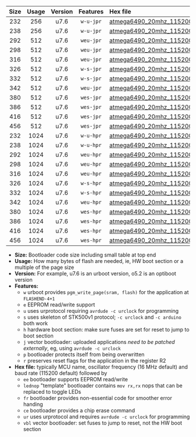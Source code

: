 |Size|Usage|Version|Features|Hex file|
|:-:|:-:|:-:|:-:|:--|
|232|256|u7.6|`w-u-jpr`|[atmega6490_20mhz_115200bps_ur_vbl.hex](https://raw.githubusercontent.com/stefanrueger/urboot/main/bootloaders/atmega6490/fcpu_20mhz/115200_bps/atmega6490_20mhz_115200bps_ur_vbl.hex)|
|238|256|u7.6|`w-u-jpr`|[atmega6490_20mhz_115200bps_lednop_ur_vbl.hex](https://raw.githubusercontent.com/stefanrueger/urboot/main/bootloaders/atmega6490/fcpu_20mhz/115200_bps/atmega6490_20mhz_115200bps_lednop_ur_vbl.hex)|
|292|512|u7.6|`weu-jpr`|[atmega6490_20mhz_115200bps_ee_ur_vbl.hex](https://raw.githubusercontent.com/stefanrueger/urboot/main/bootloaders/atmega6490/fcpu_20mhz/115200_bps/atmega6490_20mhz_115200bps_ee_ur_vbl.hex)|
|298|512|u7.6|`weu-jpr`|[atmega6490_20mhz_115200bps_ee_lednop_ur_vbl.hex](https://raw.githubusercontent.com/stefanrueger/urboot/main/bootloaders/atmega6490/fcpu_20mhz/115200_bps/atmega6490_20mhz_115200bps_ee_lednop_ur_vbl.hex)|
|316|512|u7.6|`weu-jpr`|[atmega6490_20mhz_115200bps_ee_lednop_fr_ur_vbl.hex](https://raw.githubusercontent.com/stefanrueger/urboot/main/bootloaders/atmega6490/fcpu_20mhz/115200_bps/atmega6490_20mhz_115200bps_ee_lednop_fr_ur_vbl.hex)|
|326|512|u7.6|`w-s-jpr`|[atmega6490_20mhz_115200bps_vbl.hex](https://raw.githubusercontent.com/stefanrueger/urboot/main/bootloaders/atmega6490/fcpu_20mhz/115200_bps/atmega6490_20mhz_115200bps_vbl.hex)|
|332|512|u7.6|`w-s-jpr`|[atmega6490_20mhz_115200bps_lednop_vbl.hex](https://raw.githubusercontent.com/stefanrueger/urboot/main/bootloaders/atmega6490/fcpu_20mhz/115200_bps/atmega6490_20mhz_115200bps_lednop_vbl.hex)|
|342|512|u7.6|`weu-jpr`|[atmega6490_20mhz_115200bps_ee_lednop_fr_ce_ur_vbl.hex](https://raw.githubusercontent.com/stefanrueger/urboot/main/bootloaders/atmega6490/fcpu_20mhz/115200_bps/atmega6490_20mhz_115200bps_ee_lednop_fr_ce_ur_vbl.hex)|
|380|512|u7.6|`wes-jpr`|[atmega6490_20mhz_115200bps_ee_vbl.hex](https://raw.githubusercontent.com/stefanrueger/urboot/main/bootloaders/atmega6490/fcpu_20mhz/115200_bps/atmega6490_20mhz_115200bps_ee_vbl.hex)|
|386|512|u7.6|`wes-jpr`|[atmega6490_20mhz_115200bps_ee_lednop_vbl.hex](https://raw.githubusercontent.com/stefanrueger/urboot/main/bootloaders/atmega6490/fcpu_20mhz/115200_bps/atmega6490_20mhz_115200bps_ee_lednop_vbl.hex)|
|416|512|u7.6|`wes-jpr`|[atmega6490_20mhz_115200bps_ee_lednop_fr_vbl.hex](https://raw.githubusercontent.com/stefanrueger/urboot/main/bootloaders/atmega6490/fcpu_20mhz/115200_bps/atmega6490_20mhz_115200bps_ee_lednop_fr_vbl.hex)|
|456|512|u7.6|`wes-jpr`|[atmega6490_20mhz_115200bps_ee_lednop_fr_ce_vbl.hex](https://raw.githubusercontent.com/stefanrueger/urboot/main/bootloaders/atmega6490/fcpu_20mhz/115200_bps/atmega6490_20mhz_115200bps_ee_lednop_fr_ce_vbl.hex)|
|232|1024|u7.6|`w-u-hpr`|[atmega6490_20mhz_115200bps_ur.hex](https://raw.githubusercontent.com/stefanrueger/urboot/main/bootloaders/atmega6490/fcpu_20mhz/115200_bps/atmega6490_20mhz_115200bps_ur.hex)|
|238|1024|u7.6|`w-u-hpr`|[atmega6490_20mhz_115200bps_lednop_ur.hex](https://raw.githubusercontent.com/stefanrueger/urboot/main/bootloaders/atmega6490/fcpu_20mhz/115200_bps/atmega6490_20mhz_115200bps_lednop_ur.hex)|
|292|1024|u7.6|`weu-hpr`|[atmega6490_20mhz_115200bps_ee_ur.hex](https://raw.githubusercontent.com/stefanrueger/urboot/main/bootloaders/atmega6490/fcpu_20mhz/115200_bps/atmega6490_20mhz_115200bps_ee_ur.hex)|
|298|1024|u7.6|`weu-hpr`|[atmega6490_20mhz_115200bps_ee_lednop_ur.hex](https://raw.githubusercontent.com/stefanrueger/urboot/main/bootloaders/atmega6490/fcpu_20mhz/115200_bps/atmega6490_20mhz_115200bps_ee_lednop_ur.hex)|
|316|1024|u7.6|`weu-hpr`|[atmega6490_20mhz_115200bps_ee_lednop_fr_ur.hex](https://raw.githubusercontent.com/stefanrueger/urboot/main/bootloaders/atmega6490/fcpu_20mhz/115200_bps/atmega6490_20mhz_115200bps_ee_lednop_fr_ur.hex)|
|326|1024|u7.6|`w-s-hpr`|[atmega6490_20mhz_115200bps.hex](https://raw.githubusercontent.com/stefanrueger/urboot/main/bootloaders/atmega6490/fcpu_20mhz/115200_bps/atmega6490_20mhz_115200bps.hex)|
|332|1024|u7.6|`w-s-hpr`|[atmega6490_20mhz_115200bps_lednop.hex](https://raw.githubusercontent.com/stefanrueger/urboot/main/bootloaders/atmega6490/fcpu_20mhz/115200_bps/atmega6490_20mhz_115200bps_lednop.hex)|
|342|1024|u7.6|`weu-hpr`|[atmega6490_20mhz_115200bps_ee_lednop_fr_ce_ur.hex](https://raw.githubusercontent.com/stefanrueger/urboot/main/bootloaders/atmega6490/fcpu_20mhz/115200_bps/atmega6490_20mhz_115200bps_ee_lednop_fr_ce_ur.hex)|
|380|1024|u7.6|`wes-hpr`|[atmega6490_20mhz_115200bps_ee.hex](https://raw.githubusercontent.com/stefanrueger/urboot/main/bootloaders/atmega6490/fcpu_20mhz/115200_bps/atmega6490_20mhz_115200bps_ee.hex)|
|386|1024|u7.6|`wes-hpr`|[atmega6490_20mhz_115200bps_ee_lednop.hex](https://raw.githubusercontent.com/stefanrueger/urboot/main/bootloaders/atmega6490/fcpu_20mhz/115200_bps/atmega6490_20mhz_115200bps_ee_lednop.hex)|
|416|1024|u7.6|`wes-hpr`|[atmega6490_20mhz_115200bps_ee_lednop_fr.hex](https://raw.githubusercontent.com/stefanrueger/urboot/main/bootloaders/atmega6490/fcpu_20mhz/115200_bps/atmega6490_20mhz_115200bps_ee_lednop_fr.hex)|
|456|1024|u7.6|`wes-hpr`|[atmega6490_20mhz_115200bps_ee_lednop_fr_ce.hex](https://raw.githubusercontent.com/stefanrueger/urboot/main/bootloaders/atmega6490/fcpu_20mhz/115200_bps/atmega6490_20mhz_115200bps_ee_lednop_fr_ce.hex)|

- **Size:** Bootloader code size including small table at top end
- **Usage:** How many bytes of flash are needed, ie, HW boot section or a multiple of the page size
- **Version:** For example, u7.6 is an urboot version, o5.2 is an optiboot version
- **Features:**
  + `w` urboot provides `pgm_write_page(sram, flash)` for the application at `FLASHEND-4+1`
  + `e` EEPROM read/write support
  + `u` uses urprotocol requiring `avrdude -c urclock` for programming
  + `s` uses skeleton of STK500v1 protocol; `-c urclock` and `-c arduino` both work
  + `h` hardware boot section: make sure fuses are set for reset to jump to boot section
  + `j` vector bootloader: uploaded applications *need to be patched externally*, eg, using `avrdude -c urclock`
  + `p` bootloader protects itself from being overwritten
  + `r` preserves reset flags for the application in the register R2
- **Hex file:** typically MCU name, oscillator frequency (16 MHz default) and baud rate (115200 default) followed by
  + `ee` bootloader supports EEPROM read/write
  + `lednop` "template" bootloader contains `mov rx,rx` nops that can be replaced to toggle LEDs
  + `fr` bootloader provides non-essential code for smoother error handing
  + `ce` bootloader provides a chip erase command
  + `ur` uses urprotocol and requires `avrdude -c urclock` for programming
  + `vbl` vector bootloader: set fuses to jump to reset, not the HW boot section
